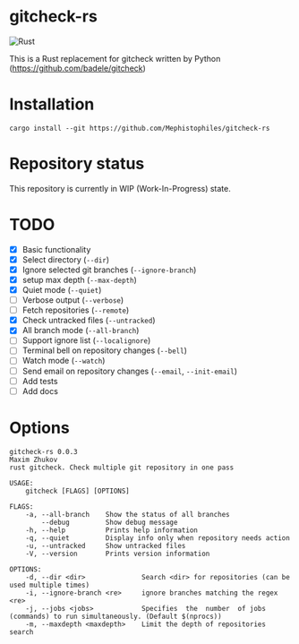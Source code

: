 # gitcheck-rs

![Rust](https://github.com/Mephistophiles/gitcheck-rs/workflows/Rust/badge.svg)

This is a Rust replacement for gitcheck written by Python (https://github.com/badele/gitcheck)

# Installation

```
cargo install --git https://github.com/Mephistophiles/gitcheck-rs
```

# Repository status

This repository is currently in WIP (Work-In-Progress) state.

# TODO

 - [X] Basic functionality
 - [X] Select directory (`--dir`)
 - [X] Ignore selected git branches (`--ignore-branch`)
 - [X] setup max depth (`--max-depth`)
 - [X] Quiet mode (`--quiet`)
 - [ ] Verbose output (`--verbose`)
 - [ ] Fetch repositories (`--remote`)
 - [X] Check untracked files (`--untracked`)
 - [X] All branch mode (`--all-branch`)
 - [ ] Support ignore list (`--localignore`)
 - [ ] Terminal bell on repository changes (`--bell`)
 - [ ] Watch mode (`--watch`)
 - [ ] Send email on repository changes (`--email`, `--init-email`)
 - [ ] Add tests
 - [ ] Add docs

# Options

```
gitcheck-rs 0.0.3
Maxim Zhukov
rust gitcheck. Check multiple git repository in one pass

USAGE:
    gitcheck [FLAGS] [OPTIONS]

FLAGS:
    -a, --all-branch    Show the status of all branches
        --debug         Show debug message
    -h, --help          Prints help information
    -q, --quiet         Display info only when repository needs action
    -u, --untracked     Show untracked files
    -V, --version       Prints version information

OPTIONS:
    -d, --dir <dir>              Search <dir> for repositories (can be used multiple times)
    -i, --ignore-branch <re>     ignore branches matching the regex <re>
    -j, --jobs <jobs>            Specifies  the  number  of jobs (commands) to run simultaneously. (Default $(nprocs))
    -m, --maxdepth <maxdepth>    Limit the depth of repositories search
```
